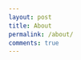 ```yaml
---
layout: post
title: About
permalink: /about/
comments: true
---
```




<html lang="en">
<head>
    <meta charset="UTF-8">
    <meta name="viewport" content="width=device-width, initial-scale=1.0">
    <title>About Me</title>
    <style>
        * {
            margin: 0;
            padding: 0;
            box-sizing: border-box;
        }

        body {
            font-family: 'Segoe UI', Tahoma, Geneva, Verdana, sans-serif;
            max-width: 900px;
            margin: 0 auto;
            padding: 40px 20px;
            background: linear-gradient(135deg, #8B5CF6 0%, #A855F7 50%, #9333EA 100%);
            min-height: 100vh;
            line-height: 1.7;
        }

        .container {
            background: #ffffff;
            border-radius: 20px;
            padding: 40px;
            box-shadow: 0 20px 40px rgba(0, 0, 0, 0.1);
            backdrop-filter: blur(10px);
        }

        h1 {
            font-size: 2.5em;
            margin-bottom: 30px;
            color: #000000 !important;
            text-align: center;
            font-weight: 800;
        }

        h2 {
            font-size: 1.4em;
            margin: 30px 0 15px 0;
            color: #000000 !important;
            display: flex;
            align-items: center;
            gap: 10px;
            font-weight: 700;
        }

        h3 {
            font-size: 1.8em;
            margin: 40px 0 20px 0;
            color: #000000 !important;
            border-bottom: 3px solid #A855F7;
            padding-bottom: 10px;
            font-weight: 800;
        }

        p {
            margin-bottom: 15px;
            font-size: 16px;
            color: #000000 !important;
            font-weight: 700;
        }

        ul {
            margin: 15px 0;
            padding: 20px 25px;
            background: #FFFFFF;
            border-radius: 12px;
            border-left: 4px solid #A855F7;
            box-shadow: 0 2px 10px rgba(0, 0, 0, 0.15);
        }

        li {
            margin-bottom: 10px;
            font-size: 15px;
            color: #000000 !important;
            position: relative;
            padding-left: 10px;
            font-weight: 700;
        }

        li::before {
            content: "•";
            color: #A855F7;
            font-weight: bold;
            position: absolute;
            left: -10px;
        }

        .highlight {
            background: linear-gradient(135deg, #A855F7, #8B5CF6);
            padding: 25px;
            border-radius: 15px;
            margin: 30px 0;
            text-align: center;
            box-shadow: 0 10px 25px rgba(168, 85, 247, 0.3);
        }

        .highlight p {
            color: white;
            font-size: 18px;
            font-weight: 500;
            margin: 0;
        }

        /* Places I've Lived Section */
        .places-section {
            margin: 40px 0;
        }

        .grid-container {
            display: grid;
            grid-template-columns: repeat(auto-fit, minmax(200px, 1fr));
            gap: 20px;
            margin: 20px 0;
        }

        .grid-item {
            text-align: center;
            background: white;
            padding: 20px;
            border-radius: 12px;
            box-shadow: 0 5px 15px rgba(0, 0, 0, 0.08);
            transition: transform 0.3s ease, box-shadow 0.3s ease;
        }

        .grid-item:hover {
            transform: translateY(-5px);
            box-shadow: 0 10px 25px rgba(0, 0, 0, 0.15);
        }

        .grid-item img {
            width: 100%;
            height: 80px;
            object-fit: contain;
            margin-bottom: 15px;
            border-radius: 8px;
        }

        .grid-item p {
            margin: 8px 0;
            font-size: 14px;
        }

        .grid-item .description {
            font-weight: 800;
            color: #000000 !important;
        }

        .grid-item .greeting {
            color: #A855F7 !important;
            font-style: italic;
            font-weight: 700;
        }

        /* Image Gallery */
        .image-gallery {
            display: flex;
            gap: 15px;
            overflow-x: auto;
            padding: 20px 0;
            border-radius: 12px;
            background: rgba(255, 255, 255, 0.5);
            padding: 20px;
            margin: 20px 0;
        }

        .image-gallery::-webkit-scrollbar {
            height: 8px;
        }

        .image-gallery::-webkit-scrollbar-track {
            background: rgba(0, 0, 0, 0.1);
            border-radius: 10px;
        }

        .image-gallery::-webkit-scrollbar-thumb {
            background: #A855F7;
            border-radius: 10px;
        }

        .image-gallery img {
            min-width: 200px;
            height: 150px;
            object-fit: cover;
            border-radius: 10px;
            box-shadow: 0 5px 15px rgba(0, 0, 0, 0.1);
            transition: transform 0.3s ease;
        }

        .image-gallery img:hover {
            transform: scale(1.05);
        }

        /* Responsive Design */
        @media (max-width: 768px) {
            .container {
                padding: 20px;
            }
            
            h1 {
                font-size: 2em;
            }
            
            .grid-container {
                grid-template-columns: 1fr;
            }
            
            .image-gallery img {
                min-width: 150px;
                height: 120px;
            }
        }
    </style>
</head>
<body>
    <div class="container">
        <h1>About Me </h1>
        
        <p>Hey! I'm passionate about cybersecurity and pretty much every sport that exists. Welcome to my corner of the internet where I share a bit about who I am and what makes me tick.</p>
        
        <h3>🌍 Places I've Called Home</h3>
        <div class="places-section">
            <p>Here are some places that have shaped my journey:</p>
            <div class="grid-container" id="grid_container">
                <!-- Content will be added here by JavaScript -->
            </div>
        </div>

        <h3>My Journey Through Life</h3>
        
        <h2>What I Do</h2>
        <p>I work in cybersecurity where I get to solve puzzles and build defenses against creative attacks. Every vulnerability is just another challenge, and honestly, I love the mental chess game of staying ahead of threats. </p>
        
        <h2>Sports</h2>
        <p>If there's a ball, puck, or any kind of competitive action involved, I'm probably watching it. Football, basketball, baseball, hockey, tennis - you name it, I follow it. There's something about the strategy, the teamwork, and those clutch moments that just gets me every time.</p>
        
        <h2>Free Time</h2>
        <p>My downtime is sacred, and here's how I spend it:</p>
        <ul>
            <li>Deep diving into YouTube rabbit holes about random topics</li>
            <li>Gaming on my Xbox - my setup is my pride and joy and I'm always tweaking it to perfection</li>
            <li>Catching highlights from whatever sport is in season</li>
            <li>Learning something new in cybersecurity because the field never stops evolving</li>
            <li>Spending quality time with family, they keep me grounded</li>
        </ul>
        
        <h2>Who I Am</h2>
        <p>I'm pretty outgoing and love diving into complex problems with people, but I also value those quiet moments to recharge and think things through. Some of my best problem-solving techniques actually come from gaming - patience, strategy, and trying different approaches until something clicks.</p>
        
        <h2>Fun Facts About Me</h2>
        <ul>
            <li>My perfect evening involves sports highlights, YouTube deep dives, and some serious Xbox time</li>
            <li>I can get super energized talking cybersecurity, then go home and spend hours perfecting my gaming setup</li>
            <li>I believe the best solutions come from combining technical skills with creative thinking</li>
            
        </ul>
        
        <h3>👨‍👩‍👦‍👦 Family & Culture</h3>
        <p>Everything for me, as for many others, revolves around family and faith. My mom moved to India at a very young age from Dubai, and my dad was born and raised in India. I have a younger brother in 5th grade who's incredibly fun to be around.</p>
        
        <p>Our family story spans continents and cultures, and that diversity has given me a unique perspective on problem, solving and connecting with people from all walks of life.</p>

        <h3>📸 Memories & Moments</h3>
        <p>Here are some snapshots from my journey - scroll to see more!</p>
        <div class="image-gallery">
            <img src="images/about/IMG_0097.JPG" alt="Family moment 1" onerror="this.style.display='none'">
            <img src="images/about/IMG_0241.JPG" alt="Family moment 2" onerror="this.style.display='none'">
            <img src="images/about/IMG_0354.HEIC" alt="Family moment 3" onerror="this.style.display='none'">
            <img src="images/about/IMG_0940.HEIC" alt="Family moment 4" onerror="this.style.display='none'">
            <img src="images/about/ec8cd2b6-615b-47e1-91c5-0db3466e7a28.JPG" alt="Family moment 5" onerror="this.style.display='none'">
        </div>
        
        <div class="highlight">
            <p><em>Life's too short. Let's make it count. </em></p>
        </div>
    </div>

    <script>
        // Connect to the HTML container
        const container = document.getElementById("grid_container");
        
        // Define data for places lived
        const httpSource = "https://upload.wikimedia.org/wikipedia/commons/";
        const livingInTheWorld = [
            {
                "flag": "0/01/Flag_of_California.svg", 
                "greeting": "Hey there!", 
                "description": "California - Forever Home"
            },
            // Add more locations here as needed
        ];

        // Build grid items
        livingInTheWorld.forEach(location => {
            // Create grid item container
            const gridItem = document.createElement("div");
            gridItem.className = "grid-item";
            
            // Create and add flag image
            const img = document.createElement("img");
            img.src = httpSource + location.flag;
            img.alt = location.description + " Flag";
            img.onerror = function() { this.style.display = 'none'; };
            
            // Create and add description
            const description = document.createElement("p");
            description.className = "description";
            description.textContent = location.description;
            
            // Create and add greeting
            const greeting = document.createElement("p");
            greeting.className = "greeting";
            greeting.textContent = location.greeting;
            
            // Append all elements to grid item
            gridItem.appendChild(img);
            gridItem.appendChild(description);
            gridItem.appendChild(greeting);
            
            // Add grid item to container
            container.appendChild(gridItem);
        });
    </script>
</body>

</html>
